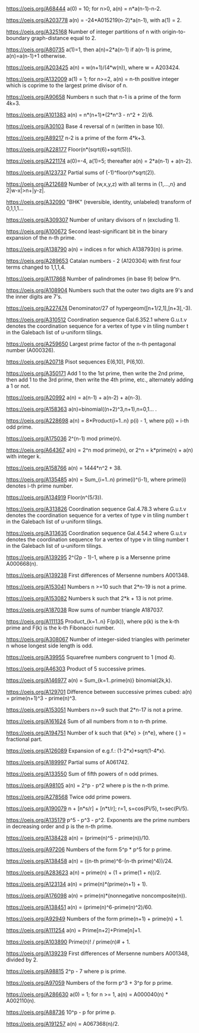 https://oeis.org/A68444 a(0) = 10; for n>0, a(n) = n\*a(n-1)-n-2.

https://oeis.org/A203778 a(n) = -24\*A015219(n-2)\*a(n-1), with a(1) = 2.

https://oeis.org/A325168 Number of integer partitions of n with origin-to-boundary graph-distance equal to 2.

https://oeis.org/A80735 a(1)=1, then a(n)=2\*a(n-1) if a(n-1) is prime, a(n)=a(n-1)+1 otherwise.

https://oeis.org/A203425 a(n) = w(n+1)/(4\*w(n)), where w = A203424.

https://oeis.org/A132009 a(1) = 1; for n>=2, a(n) = n-th positive integer which is coprime to the largest prime divisor of n.

https://oeis.org/A90658 Numbers n such that n-1 is a prime of the form 4k+3.

https://oeis.org/A101383 a(n) = n\*(n+1)\*(2\*n^3 - n^2 + 2)/6.

https://oeis.org/A30103 Base 4 reversal of n (written in base 10).

https://oeis.org/A89217 n-2 is a prime of the form 4\*k+3.

https://oeis.org/A228177 Floor(n\*(sqrt(6)+sqrt(5))).

https://oeis.org/A221174 a(0)=-4, a(1)=5; thereafter a(n) = 2\*a(n-1) + a(n-2).

https://oeis.org/A123737 Partial sums of (-1)^floor(n\*sqrt(2)).

https://oeis.org/A212689 Number of (w,x,y,z) with all terms in {1,...,n} and 2|w-x|>n+|y-z|.

https://oeis.org/A32090 "BHK" (reversible, identity, unlabeled) transform of 0,1,1,1...

https://oeis.org/A309307 Number of unitary divisors of n (excluding 1).

https://oeis.org/A100672 Second least-significant bit in the binary expansion of the n-th prime.

https://oeis.org/A138790 a(n) = indices n for which A138793(n) is prime.

https://oeis.org/A289653 Catalan numbers - 2 (A120304) with first four terms changed to 1,1,1,4.

https://oeis.org/A117868 Number of palindromes (in base 9) below 9^n.

https://oeis.org/A108904 Numbers such that the outer two digits are 9's and the inner digits are 7's.

https://oeis.org/A227474 Denominator/27 of hypergeom([n+1/2,1],[n+3],-3).

https://oeis.org/A310512 Coordination sequence Gal.6.352.1 where G.u.t.v denotes the coordination sequence for a vertex of type v in tiling number t in the Galebach list of u-uniform tilings.

https://oeis.org/A259650 Largest prime factor of the n-th pentagonal number (A000326).

https://oeis.org/A20718 Pisot sequences E(6,10), P(6,10).

https://oeis.org/A350171 Add 1 to the 1st prime, then write the 2nd prime, then add 1 to the 3rd prime, then write the 4th prime, etc., alternately adding a 1 or not.

https://oeis.org/A20992 a(n) = a(n-1) + a(n-2) + a(n-3).

https://oeis.org/A158363 a(n)=binomial((n+2)^3,n+1),n=0,1... .

https://oeis.org/A228698 a(n) = 8\*Product{i=1..n} p(i) - 1, where p(i) = i-th odd prime.

https://oeis.org/A175036 2^(n-1) mod prime(n).

https://oeis.org/A64367 a(n) = 2^n mod prime(n), or 2^n = k\*prime(n) + a(n) with integer k.

https://oeis.org/A158766 a(n) = 1444\*n^2 + 38.

https://oeis.org/A135485 a(n) = Sum_{i=1..n) prime(i)^(i-1), where prime(i) denotes i-th prime number.

https://oeis.org/A134919 Floor(n^(5/3)).

https://oeis.org/A313826 Coordination sequence Gal.4.78.3 where G.u.t.v denotes the coordination sequence for a vertex of type v in tiling number t in the Galebach list of u-uniform tilings.

https://oeis.org/A313635 Coordination sequence Gal.4.54.2 where G.u.t.v denotes the coordination sequence for a vertex of type v in tiling number t in the Galebach list of u-uniform tilings.

https://oeis.org/A139295 2^(2p - 1)-1, where p is a Mersenne prime A000668(n).

https://oeis.org/A139238 First differences of Mersenne numbers A001348.

https://oeis.org/A153041 Numbers n >=10 such that 2\*n-19 is not a prime.

https://oeis.org/A153082 Numbers k such that 2\*k + 13 is not prime.

https://oeis.org/A187038 Row sums of number triangle A187037.

https://oeis.org/A111135 Product_{k=1..n} F(p(k)), where p(k) is the k-th prime and F(k) is the k-th Fibonacci number.

https://oeis.org/A308067 Number of integer-sided triangles with perimeter n whose longest side length is odd.

https://oeis.org/A39955 Squarefree numbers congruent to 1 (mod 4).

https://oeis.org/A46303 Product of 5 successive primes.

https://oeis.org/A146977 a(n) = Sum_{k=1..prime(n)} binomial(2k,k).

https://oeis.org/A129701 Difference between successive primes cubed: a(n) = prime(n+1)^3 - prime(n)^3.

https://oeis.org/A153051 Numbers n>=9 such that 2\*n-17 is not a prime.

https://oeis.org/A161624 Sum of all numbers from n to n-th prime.

https://oeis.org/A194751 Number of k such that {k\*e} > {n\*e}, where { } = fractional part.

https://oeis.org/A126089 Expansion of e.g.f.: (1-2\*x)\*sqrt(1-4\*x).

https://oeis.org/A189997 Partial sums of A061742.

https://oeis.org/A133550 Sum of fifth powers of n odd primes.

https://oeis.org/A98105 a(n) = 2^p - p^2 where p is the n-th prime.

https://oeis.org/A278568 Twice odd prime powers.

https://oeis.org/A190079 n + [n\*s/r] + [n\*t/r]; r=1, s=cos(Pi/5), t=sec(Pi/5).

https://oeis.org/A135179 p^5 - p^3 - p^2. Exponents are the prime numbers in decreasing order and p is the n-th prime.

https://oeis.org/A138428 a(n) = (prime(n)^5 - prime(n))/10.

https://oeis.org/A97206 Numbers of the form 5^p \* p^5 for p prime.

https://oeis.org/A138458 a(n) = ((n-th prime)^6-(n-th prime)^4))/24.

https://oeis.org/A283623 a(n) = prime(n) + (1 + prime(1 + n))/2.

https://oeis.org/A123134 a(n) = prime(n)\*(prime(n+1) + 1).

https://oeis.org/A176098 a(n) = prime(n)\*(nonnegative noncomposite(n)).

https://oeis.org/A138451 a(n) = (prime(n)^6-prime(n)^2)/60.

https://oeis.org/A92949 Numbers of the form prime(n+1) + prime(n) + 1.

https://oeis.org/A111254 a(n) = Prime[n+2]+Prime[n]+1.

https://oeis.org/A103890 Prime(n)! / prime(n)# + 1.

https://oeis.org/A139239 First differences of Mersenne numbers A001348, divided by 2.

https://oeis.org/A98815 2^p - 7 where p is prime.

https://oeis.org/A97059 Numbers of the form p^3 + 3^p for p prime.

https://oeis.org/A286630 a(0) = 1; for n >= 1, a(n) = A000040(n) \* A002110(n).

https://oeis.org/A88736 10^p - p for prime p.

https://oeis.org/A191257 a(n) = A067368(n)/2.

